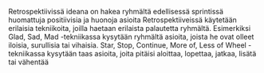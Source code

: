 Retrospektiivissä ideana on hakea ryhmältä edellisessä sprintissä huomattuja positiivisia ja huonoja asioita Retrospektiiveissä käytetään erilaisia tekniikoita, joilla haetaan erilaista palautetta ryhmältä. Esimerkiksi Glad, Sad, Mad -tekniikassa kysytään ryhmältä asioita, joista he ovat olleet iloisia, surullisia tai vihaisia. Star, Stop, Continue, More of, Less of Wheel -tekniikassa kysytään taas asioita, joita pitäisi aloittaa, lopettaa, jatkaa, lisätä tai vähentää
